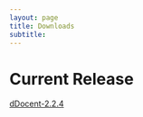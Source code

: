 ```yaml
---
layout: page
title: Downloads
subtitle: 
---
```


# Current Release

<a class="btn btn-success" href="https://github.com/jpuritz/dDocent/archive/v2.2.4.tar.gz"><span class="glyphicon glyphicon-download-alt" aria-hidden="true"></span> dDocent-2.2.4</a>

